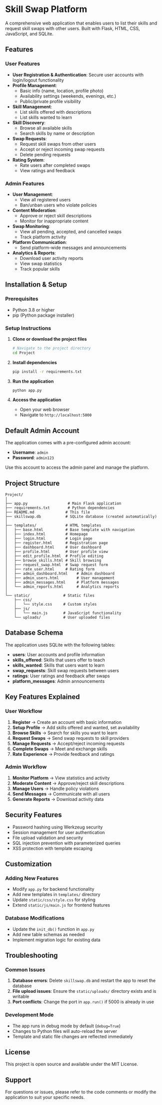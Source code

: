 # Skill Swap Platform

A comprehensive web application that enables users to list their skills and request skill swaps with other users. Built with Flask, HTML, CSS, JavaScript, and SQLite.

## Features

### User Features
- **User Registration & Authentication**: Secure user accounts with login/logout functionality
- **Profile Management**: 
  - Basic info (name, location, profile photo)
  - Availability settings (weekends, evenings, etc.)
  - Public/private profile visibility
- **Skill Management**:
  - List skills offered with descriptions
  - List skills wanted to learn
- **Skill Discovery**:
  - Browse all available skills
  - Search skills by name or description
- **Swap Requests**:
  - Request skill swaps from other users
  - Accept or reject incoming swap requests
  - Delete pending requests
- **Rating System**:
  - Rate users after completed swaps
  - View ratings and feedback

### Admin Features
- **User Management**:
  - View all registered users
  - Ban/unban users who violate policies
- **Content Moderation**:
  - Approve or reject skill descriptions
  - Monitor for inappropriate content
- **Swap Monitoring**:
  - View all pending, accepted, and cancelled swaps
  - Track platform activity
- **Platform Communication**:
  - Send platform-wide messages and announcements
- **Analytics & Reports**:
  - Download user activity reports
  - View swap statistics
  - Track popular skills

## Installation & Setup

### Prerequisites
- Python 3.8 or higher
- pip (Python package installer)

### Setup Instructions

1. **Clone or download the project files**
   ```bash
   # Navigate to the project directory
   cd Project
   ```

2. **Install dependencies**
   ```bash
   pip install -r requirements.txt
   ```

3. **Run the application**
   ```bash
   python app.py
   ```

4. **Access the application**
   - Open your web browser
   - Navigate to `http://localhost:5000`

## Default Admin Account

The application comes with a pre-configured admin account:
- **Username**: `admin`
- **Password**: `admin123`

Use this account to access the admin panel and manage the platform.

## Project Structure

```
Project/
│
├── app.py                  # Main Flask application
├── requirements.txt        # Python dependencies
├── README.md              # This file
├── skillswap.db           # SQLite database (created automatically)
│
├── templates/             # HTML templates
│   ├── base.html          # Base template with navigation
│   ├── index.html         # Homepage
│   ├── login.html         # Login page
│   ├── register.html      # Registration page
│   ├── dashboard.html     # User dashboard
│   ├── profile.html       # User profile view
│   ├── edit_profile.html  # Profile editing
│   ├── browse_skills.html # Skill browsing
│   ├── request_swap.html  # Swap request form
│   ├── rate_user.html     # Rating form
│   ├── admin_dashboard.html    # Admin dashboard
│   ├── admin_users.html        # User management
│   ├── admin_messages.html     # Platform messages
│   └── admin_reports.html      # Analytics reports
│
└── static/               # Static files
    ├── css/
    │   └── style.css     # Custom styles
    ├── js/
    │   └── main.js       # JavaScript functionality
    └── uploads/          # User uploaded files
```

## Database Schema

The application uses SQLite with the following tables:

- **users**: User accounts and profile information
- **skills_offered**: Skills that users offer to teach
- **skills_wanted**: Skills that users want to learn
- **swap_requests**: Skill swap requests between users
- **ratings**: User ratings and feedback after swaps
- **platform_messages**: Admin announcements

## Key Features Explained

### User Workflow
1. **Register** → Create an account with basic information
2. **Setup Profile** → Add skills offered and wanted, set availability
3. **Browse Skills** → Search for skills you want to learn
4. **Request Swaps** → Send swap requests to skill providers
5. **Manage Requests** → Accept/reject incoming requests
6. **Complete Swaps** → Meet and exchange skills
7. **Rate Experience** → Provide feedback and ratings

### Admin Workflow
1. **Monitor Platform** → View statistics and activity
2. **Moderate Content** → Approve/reject skill descriptions
3. **Manage Users** → Handle policy violations
4. **Send Messages** → Communicate with all users
5. **Generate Reports** → Download activity data

## Security Features

- Password hashing using Werkzeug security
- Session management for user authentication
- File upload validation and security
- SQL injection prevention with parameterized queries
- XSS protection with template escaping

## Customization

### Adding New Features
- Modify `app.py` for backend functionality
- Add new templates in `templates/` directory
- Update `static/css/style.css` for styling
- Extend `static/js/main.js` for frontend features

### Database Modifications
- Update the `init_db()` function in `app.py`
- Add new table schemas as needed
- Implement migration logic for existing data

## Troubleshooting

### Common Issues

1. **Database errors**: Delete `skillswap.db` and restart the app to reset the database
2. **File upload issues**: Ensure the `static/uploads/` directory exists and is writable
3. **Port conflicts**: Change the port in `app.run()` if 5000 is already in use

### Development Mode
- The app runs in debug mode by default (`debug=True`)
- Changes to Python files will auto-reload the server
- Template and static file changes are reflected immediately

## License

This project is open source and available under the MIT License.

## Support

For questions or issues, please refer to the code comments or modify the application to suit your specific needs.
